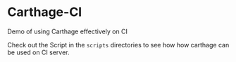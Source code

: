 # Carthage-CI

Demo of using Carthage effectively on CI 

Check out the Script in the `scripts` directories to see how how carthage can be used on CI server. 

